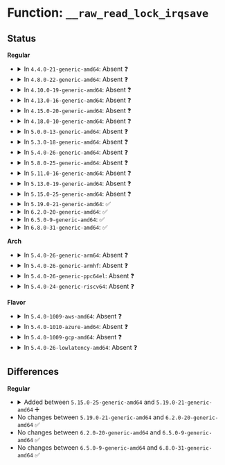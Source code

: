 # Function: <code>__raw_read_lock_irqsave</code>

## Status
<b>Regular</b>
<ul>
<li>
<details>
<summary>In <code>4.4.0-21-generic-amd64</code>: Absent ❓</summary>

```json
{
  "name": "__raw_read_lock_irqsave",
  "collision_type": "Unique Static",
  "inline_type": "Full",
  "funcs": [
    {
      "addr": 18446744071587381930,
      "name": "__raw_read_lock_irqsave",
      "external": false,
      "loc": "include/linux/rwlock_api_smp.h:153",
      "file": "kernel/locking/spinlock.c",
      "inline": "declared, inlined",
      "caller_inline": [
        "kernel/locking/spinlock.c:_raw_read_lock_irqsave"
      ],
      "caller_func": []
    }
  ],
  "symbols": []
}
```
</details>
</li>
<li>
<details>
<summary>In <code>4.8.0-22-generic-amd64</code>: Absent ❓</summary>

```json
{
  "name": "__raw_read_lock_irqsave",
  "collision_type": "Unique Static",
  "inline_type": "Full",
  "funcs": [
    {
      "addr": 18446744071587884890,
      "name": "__raw_read_lock_irqsave",
      "external": false,
      "loc": "include/linux/rwlock_api_smp.h:153",
      "file": "kernel/locking/spinlock.c",
      "inline": "declared, inlined",
      "caller_inline": [
        "kernel/locking/spinlock.c:_raw_read_lock_irqsave"
      ],
      "caller_func": []
    }
  ],
  "symbols": []
}
```
</details>
</li>
<li>
<details>
<summary>In <code>4.10.0-19-generic-amd64</code>: Absent ❓</summary>

```json
{
  "name": "__raw_read_lock_irqsave",
  "collision_type": "Unique Static",
  "inline_type": "Full",
  "funcs": [
    {
      "addr": 18446744071588103194,
      "name": "__raw_read_lock_irqsave",
      "external": false,
      "loc": "include/linux/rwlock_api_smp.h:153",
      "file": "kernel/locking/spinlock.c",
      "inline": "declared, inlined",
      "caller_inline": [
        "kernel/locking/spinlock.c:_raw_read_lock_irqsave"
      ],
      "caller_func": []
    }
  ],
  "symbols": []
}
```
</details>
</li>
<li>
<details>
<summary>In <code>4.13.0-16-generic-amd64</code>: Absent ❓</summary>

```json
{
  "name": "__raw_read_lock_irqsave",
  "collision_type": "Unique Static",
  "inline_type": "Full",
  "funcs": [
    {
      "addr": 18446744071588328970,
      "name": "__raw_read_lock_irqsave",
      "external": false,
      "loc": "include/linux/rwlock_api_smp.h:153",
      "file": "kernel/locking/spinlock.c",
      "inline": "declared, inlined",
      "caller_inline": [
        "kernel/locking/spinlock.c:_raw_read_lock_irqsave"
      ],
      "caller_func": []
    }
  ],
  "symbols": []
}
```
</details>
</li>
<li>
<details>
<summary>In <code>4.15.0-20-generic-amd64</code>: Absent ❓</summary>

```json
{
  "name": "__raw_read_lock_irqsave",
  "collision_type": "Unique Static",
  "inline_type": "Full",
  "funcs": [
    {
      "addr": 18446744071588895050,
      "name": "__raw_read_lock_irqsave",
      "external": false,
      "loc": "include/linux/rwlock_api_smp.h:153",
      "file": "kernel/locking/spinlock.c",
      "inline": "declared, inlined",
      "caller_inline": [
        "kernel/locking/spinlock.c:_raw_read_lock_irqsave"
      ],
      "caller_func": []
    }
  ],
  "symbols": []
}
```
</details>
</li>
<li>
<details>
<summary>In <code>4.18.0-10-generic-amd64</code>: Absent ❓</summary>

```json
{
  "name": "__raw_read_lock_irqsave",
  "collision_type": "Unique Static",
  "inline_type": "Full",
  "funcs": [
    {
      "addr": 18446744071589273301,
      "name": "__raw_read_lock_irqsave",
      "external": false,
      "loc": "include/linux/rwlock_api_smp.h:153",
      "file": "kernel/locking/spinlock.c",
      "inline": "declared, inlined",
      "caller_inline": [
        "kernel/locking/spinlock.c:_raw_read_lock_irqsave"
      ],
      "caller_func": []
    }
  ],
  "symbols": []
}
```
</details>
</li>
<li>
<details>
<summary>In <code>5.0.0-13-generic-amd64</code>: Absent ❓</summary>

```json
{
  "name": "__raw_read_lock_irqsave",
  "collision_type": "Unique Static",
  "inline_type": "Full",
  "funcs": [
    {
      "addr": 18446744071589516277,
      "name": "__raw_read_lock_irqsave",
      "external": false,
      "loc": "include/linux/rwlock_api_smp.h:153",
      "file": "kernel/locking/spinlock.c",
      "inline": "declared, inlined",
      "caller_inline": [
        "kernel/locking/spinlock.c:_raw_read_lock_irqsave"
      ],
      "caller_func": []
    }
  ],
  "symbols": []
}
```
</details>
</li>
<li>
<details>
<summary>In <code>5.3.0-18-generic-amd64</code>: Absent ❓</summary>

```json
{
  "name": "__raw_read_lock_irqsave",
  "collision_type": "Unique Static",
  "inline_type": "Full",
  "funcs": [
    {
      "addr": 18446744071589975493,
      "name": "__raw_read_lock_irqsave",
      "external": false,
      "loc": "include/linux/rwlock_api_smp.h:153",
      "file": "kernel/locking/spinlock.c",
      "inline": "declared, inlined",
      "caller_inline": [
        "kernel/locking/spinlock.c:_raw_read_lock_irqsave"
      ],
      "caller_func": []
    }
  ],
  "symbols": []
}
```
</details>
</li>
<li>
<details>
<summary>In <code>5.4.0-26-generic-amd64</code>: Absent ❓</summary>

```json
{
  "name": "__raw_read_lock_irqsave",
  "collision_type": "Unique Static",
  "inline_type": "Full",
  "funcs": [
    {
      "addr": 18446744071590202789,
      "name": "__raw_read_lock_irqsave",
      "external": false,
      "loc": "include/linux/rwlock_api_smp.h:153",
      "file": "kernel/locking/spinlock.c",
      "inline": "declared, inlined",
      "caller_inline": [
        "kernel/locking/spinlock.c:_raw_read_lock_irqsave"
      ],
      "caller_func": []
    }
  ],
  "symbols": []
}
```
</details>
</li>
<li>
<details>
<summary>In <code>5.8.0-25-generic-amd64</code>: Absent ❓</summary>

```json
{
  "name": "__raw_read_lock_irqsave",
  "collision_type": "Unique Static",
  "inline_type": "Full",
  "funcs": [
    {
      "addr": 18446744071591218597,
      "name": "__raw_read_lock_irqsave",
      "external": false,
      "loc": "include/linux/rwlock_api_smp.h:153",
      "file": "kernel/locking/spinlock.c",
      "inline": "declared, inlined",
      "caller_inline": [
        "kernel/locking/spinlock.c:_raw_read_lock_irqsave"
      ],
      "caller_func": []
    }
  ],
  "symbols": []
}
```
</details>
</li>
<li>
<details>
<summary>In <code>5.11.0-16-generic-amd64</code>: Absent ❓</summary>

```json
{
  "name": "__raw_read_lock_irqsave",
  "collision_type": "Unique Static",
  "inline_type": "Full",
  "funcs": [
    {
      "addr": 18446744071591712965,
      "name": "__raw_read_lock_irqsave",
      "external": false,
      "loc": "include/linux/rwlock_api_smp.h:153",
      "file": "kernel/locking/spinlock.c",
      "inline": "declared, inlined",
      "caller_inline": [
        "kernel/locking/spinlock.c:_raw_read_lock_irqsave"
      ],
      "caller_func": []
    }
  ],
  "symbols": []
}
```
</details>
</li>
<li>
<details>
<summary>In <code>5.13.0-19-generic-amd64</code>: Absent ❓</summary>

```json
{
  "name": "__raw_read_lock_irqsave",
  "collision_type": "Unique Static",
  "inline_type": "Full",
  "funcs": [
    {
      "addr": 18446744071591660421,
      "name": "__raw_read_lock_irqsave",
      "external": false,
      "loc": "include/linux/rwlock_api_smp.h:153",
      "file": "kernel/locking/spinlock.c",
      "inline": "declared, inlined",
      "caller_inline": [
        "kernel/locking/spinlock.c:_raw_read_lock_irqsave"
      ],
      "caller_func": []
    }
  ],
  "symbols": []
}
```
</details>
</li>
<li>
<details>
<summary>In <code>5.15.0-25-generic-amd64</code>: Absent ❓</summary>

```json
{
  "name": "__raw_read_lock_irqsave",
  "collision_type": "Unique Static",
  "inline_type": "Full",
  "funcs": [
    {
      "addr": 18446744071592834149,
      "name": "__raw_read_lock_irqsave",
      "external": false,
      "loc": "include/linux/rwlock_api_smp.h:153",
      "file": "kernel/locking/spinlock.c",
      "inline": "declared, inlined",
      "caller_inline": [
        "kernel/locking/spinlock.c:_raw_read_lock_irqsave"
      ],
      "caller_func": []
    }
  ],
  "symbols": []
}
```
</details>
</li>
<li>
<details>
<summary>In <code>5.19.0-21-generic-amd64</code>: ✅</summary>

```c
long unsigned int __raw_read_lock_irqsave(rwlock_t * lock)
```

```json
{
  "name": "__raw_read_lock_irqsave",
  "collision_type": "Unique Static",
  "inline_type": "No",
  "funcs": [
    {
      "addr": 18446744071580216512,
      "name": "__raw_read_lock_irqsave",
      "external": false,
      "loc": "include/linux/rwlock_api_smp.h:154",
      "file": "kernel/locking/spinlock.c",
      "inline": "seen, unknown",
      "caller_inline": [],
      "caller_func": [
        "kernel/locking/spinlock.c:_raw_read_lock_irqsave"
      ]
    }
  ],
  "symbols": [
    {
      "addr": 18446744071580216512,
      "name": "__raw_read_lock_irqsave",
      "section": ".text",
      "bind": "STB_LOCAL",
      "size": 78
    }
  ]
}
```
</details>
</li>
<li>
<details>
<summary>In <code>6.2.0-20-generic-amd64</code>: ✅</summary>

```c
long unsigned int __raw_read_lock_irqsave(rwlock_t * lock)
```

```json
{
  "name": "__raw_read_lock_irqsave",
  "collision_type": "Unique Static",
  "inline_type": "No",
  "funcs": [
    {
      "addr": 18446744071580409504,
      "name": "__raw_read_lock_irqsave",
      "external": false,
      "loc": "include/linux/rwlock_api_smp.h:154",
      "file": "kernel/locking/spinlock.c",
      "inline": "seen, unknown",
      "caller_inline": [],
      "caller_func": [
        "kernel/locking/spinlock.c:_raw_read_lock_irqsave"
      ]
    }
  ],
  "symbols": [
    {
      "addr": 18446744071580409504,
      "name": "__raw_read_lock_irqsave",
      "section": ".text",
      "bind": "STB_LOCAL",
      "size": 103
    }
  ]
}
```
</details>
</li>
<li>
<details>
<summary>In <code>6.5.0-9-generic-amd64</code>: ✅</summary>

```c
long unsigned int __raw_read_lock_irqsave(rwlock_t * lock)
```

```json
{
  "name": "__raw_read_lock_irqsave",
  "collision_type": "Unique Static",
  "inline_type": "No",
  "funcs": [
    {
      "addr": 18446744071580478272,
      "name": "__raw_read_lock_irqsave",
      "external": false,
      "loc": "include/linux/rwlock_api_smp.h:154",
      "file": "kernel/locking/spinlock.c",
      "inline": "seen, unknown",
      "caller_inline": [],
      "caller_func": [
        "kernel/locking/spinlock.c:_raw_read_lock_irqsave"
      ]
    }
  ],
  "symbols": [
    {
      "addr": 18446744071580478272,
      "name": "__raw_read_lock_irqsave",
      "section": ".text",
      "bind": "STB_LOCAL",
      "size": 103
    }
  ]
}
```
</details>
</li>
<li>
<details>
<summary>In <code>6.8.0-31-generic-amd64</code>: ✅</summary>

```c
long unsigned int __raw_read_lock_irqsave(rwlock_t * lock)
```

```json
{
  "name": "__raw_read_lock_irqsave",
  "collision_type": "Unique Static",
  "inline_type": "No",
  "funcs": [
    {
      "addr": 18446744071580538096,
      "name": "__raw_read_lock_irqsave",
      "external": false,
      "loc": "include/linux/rwlock_api_smp.h:154",
      "file": "kernel/locking/spinlock.c",
      "inline": "seen, unknown",
      "caller_inline": [],
      "caller_func": [
        "kernel/locking/spinlock.c:_raw_read_lock_irqsave"
      ]
    }
  ],
  "symbols": [
    {
      "addr": 18446744071580538096,
      "name": "__raw_read_lock_irqsave",
      "section": ".text",
      "bind": "STB_LOCAL",
      "size": 103
    }
  ]
}
```
</details>
</li>
</ul>
<b>Arch</b>
<ul>
<li>
<details>
<summary>In <code>5.4.0-26-generic-arm64</code>: Absent ❓</summary>

```json
{
  "name": "__raw_read_lock_irqsave",
  "collision_type": "Static Duplication",
  "inline_type": "Full",
  "funcs": [
    {
      "addr": 18446603336490615788,
      "name": "__raw_read_lock_irqsave",
      "external": false,
      "loc": "include/linux/rwlock_api_smp.h:153",
      "file": "arch/arm/xen/p2m.c",
      "inline": "declared, inlined",
      "caller_inline": [
        "arch/arm/xen/p2m.c:__pfn_to_mfn"
      ],
      "caller_func": []
    },
    {
      "addr": 18446603336493765740,
      "name": "__raw_read_lock_irqsave",
      "external": false,
      "loc": "include/linux/rwlock_api_smp.h:153",
      "file": "fs/eventpoll.c",
      "inline": "declared, inlined",
      "caller_inline": [
        "fs/eventpoll.c:ep_poll_callback"
      ],
      "caller_func": []
    },
    {
      "addr": 18446603336495540880,
      "name": "__raw_read_lock_irqsave",
      "external": false,
      "loc": "include/linux/rwlock_api_smp.h:153",
      "file": "security/apparmor/label.c",
      "inline": "declared, inlined",
      "caller_inline": [
        "security/apparmor/label.c:__labelset_update",
        "security/apparmor/label.c:aa_label_find_merge",
        "security/apparmor/label.c:aa_label_insert",
        "security/apparmor/label.c:vec_find"
      ],
      "caller_func": []
    },
    {
      "addr": 18446603336499662576,
      "name": "__raw_read_lock_irqsave",
      "external": false,
      "loc": "include/linux/rwlock_api_smp.h:153",
      "file": "drivers/scsi/sg.c",
      "inline": "declared, inlined",
      "caller_inline": [
        "drivers/scsi/sg.c:sg_proc_seq_show_debug",
        "drivers/scsi/sg.c:sg_proc_seq_show_devstrs",
        "drivers/scsi/sg.c:sg_proc_seq_show_dev",
        "drivers/scsi/sg.c:dev_seq_start",
        "drivers/scsi/sg.c:sg_remove_device",
        "drivers/scsi/sg.c:sg_poll",
        "drivers/scsi/sg.c:sg_ioctl",
        "drivers/scsi/sg.c:sg_ioctl",
        "drivers/scsi/sg.c:sg_ioctl",
        "drivers/scsi/sg.c:sg_open"
      ],
      "caller_func": []
    },
    {
      "addr": 18446603336501298068,
      "name": "__raw_read_lock_irqsave",
      "external": false,
      "loc": "include/linux/rwlock_api_smp.h:153",
      "file": "drivers/cpufreq/cpufreq.c",
      "inline": "declared, inlined",
      "caller_inline": [
        "drivers/cpufreq/cpufreq.c:cpufreq_quick_get",
        "drivers/cpufreq/cpufreq.c:cpufreq_cpu_get"
      ],
      "caller_func": []
    }
  ],
  "symbols": []
}
```
</details>
</li>
<li>
<details>
<summary>In <code>5.4.0-26-generic-armhf</code>: Absent ❓</summary>

```json
{
  "name": "__raw_read_lock_irqsave",
  "collision_type": "Unique Static",
  "inline_type": "Full",
  "funcs": [
    {
      "addr": 3236558444,
      "name": "__raw_read_lock_irqsave",
      "external": false,
      "loc": "include/linux/rwlock_api_smp.h:153",
      "file": "kernel/locking/spinlock.c",
      "inline": "declared, inlined",
      "caller_inline": [
        "kernel/locking/spinlock.c:_raw_read_lock_irqsave"
      ],
      "caller_func": []
    }
  ],
  "symbols": []
}
```
</details>
</li>
<li>
<details>
<summary>In <code>5.4.0-26-generic-ppc64el</code>: Absent ❓</summary>

```json
{
  "name": "__raw_read_lock_irqsave",
  "collision_type": "Unique Static",
  "inline_type": "Full",
  "funcs": [
    {
      "addr": 13835058055297804648,
      "name": "__raw_read_lock_irqsave",
      "external": false,
      "loc": "include/linux/rwlock_api_smp.h:153",
      "file": "kernel/locking/spinlock.c",
      "inline": "declared, inlined",
      "caller_inline": [
        "kernel/locking/spinlock.c:_raw_read_lock_irqsave"
      ],
      "caller_func": []
    }
  ],
  "symbols": []
}
```
</details>
</li>
<li>
<details>
<summary>In <code>5.4.0-24-generic-riscv64</code>: Absent ❓</summary>

```json
{
  "name": "__raw_read_lock_irqsave",
  "collision_type": "Unique Static",
  "inline_type": "Full",
  "funcs": [
    {
      "addr": 18446743936279811242,
      "name": "__raw_read_lock_irqsave",
      "external": false,
      "loc": "include/linux/rwlock_api_smp.h:153",
      "file": "kernel/locking/spinlock.c",
      "inline": "declared, inlined",
      "caller_inline": [
        "kernel/locking/spinlock.c:_raw_read_lock_irqsave"
      ],
      "caller_func": []
    }
  ],
  "symbols": []
}
```
</details>
</li>
</ul>
<b>Flavor</b>
<ul>
<li>
<details>
<summary>In <code>5.4.0-1009-aws-amd64</code>: Absent ❓</summary>

```json
{
  "name": "__raw_read_lock_irqsave",
  "collision_type": "Unique Static",
  "inline_type": "Full",
  "funcs": [
    {
      "addr": 18446744071589805077,
      "name": "__raw_read_lock_irqsave",
      "external": false,
      "loc": "include/linux/rwlock_api_smp.h:153",
      "file": "kernel/locking/spinlock.c",
      "inline": "declared, inlined",
      "caller_inline": [
        "kernel/locking/spinlock.c:_raw_read_lock_irqsave"
      ],
      "caller_func": []
    }
  ],
  "symbols": []
}
```
</details>
</li>
<li>
<details>
<summary>In <code>5.4.0-1010-azure-amd64</code>: Absent ❓</summary>

```json
{
  "name": "__raw_read_lock_irqsave",
  "collision_type": "Unique Static",
  "inline_type": "Full",
  "funcs": [
    {
      "addr": 18446744071589527013,
      "name": "__raw_read_lock_irqsave",
      "external": false,
      "loc": "include/linux/rwlock_api_smp.h:153",
      "file": "kernel/locking/spinlock.c",
      "inline": "declared, inlined",
      "caller_inline": [
        "kernel/locking/spinlock.c:_raw_read_lock_irqsave"
      ],
      "caller_func": []
    }
  ],
  "symbols": []
}
```
</details>
</li>
<li>
<details>
<summary>In <code>5.4.0-1009-gcp-amd64</code>: Absent ❓</summary>

```json
{
  "name": "__raw_read_lock_irqsave",
  "collision_type": "Unique Static",
  "inline_type": "Full",
  "funcs": [
    {
      "addr": 18446744071590248485,
      "name": "__raw_read_lock_irqsave",
      "external": false,
      "loc": "include/linux/rwlock_api_smp.h:153",
      "file": "kernel/locking/spinlock.c",
      "inline": "declared, inlined",
      "caller_inline": [
        "kernel/locking/spinlock.c:_raw_read_lock_irqsave"
      ],
      "caller_func": []
    }
  ],
  "symbols": []
}
```
</details>
</li>
<li>
<details>
<summary>In <code>5.4.0-26-lowlatency-amd64</code>: Absent ❓</summary>

```json
{
  "name": "__raw_read_lock_irqsave",
  "collision_type": "Unique Static",
  "inline_type": "Full",
  "funcs": [
    {
      "addr": 18446744071590299525,
      "name": "__raw_read_lock_irqsave",
      "external": false,
      "loc": "include/linux/rwlock_api_smp.h:153",
      "file": "kernel/locking/spinlock.c",
      "inline": "declared, inlined",
      "caller_inline": [
        "kernel/locking/spinlock.c:_raw_read_lock_irqsave"
      ],
      "caller_func": []
    }
  ],
  "symbols": []
}
```
</details>
</li>
</ul>

## Differences
<b>Regular</b>
<ul>
<li>
<details>
<summary>Added between <code>5.15.0-25-generic-amd64</code> and <code>5.19.0-21-generic-amd64</code> ➕</summary>

```c
long unsigned int __raw_read_lock_irqsave(rwlock_t * lock)
```
</details>
</li>
<li>
No changes between <code>5.19.0-21-generic-amd64</code> and <code>6.2.0-20-generic-amd64</code> ✅
</li>
<li>
No changes between <code>6.2.0-20-generic-amd64</code> and <code>6.5.0-9-generic-amd64</code> ✅
</li>
<li>
No changes between <code>6.5.0-9-generic-amd64</code> and <code>6.8.0-31-generic-amd64</code> ✅
</li>
</ul>
